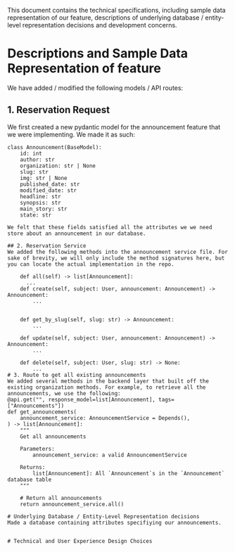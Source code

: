 This document contains the technical specifications, including sample data representation of our feature, descriptions of underlying database / entity-level representation decisions and development concerns.

# Descriptions and Sample Data Representation of feature

We have added / modified the following models / API routes:

## 1. Reservation Request

We first created a new pydantic model for the announcement feature that we were implementing. We made it as such:

```py3
class Announcement(BaseModel):
    id: int
    author: str
    organization: str | None
    slug: str
    img: str | None
    published_date: str
    modified_date: str
    headline: str
    synopsis: str
    main_story: str
    state: str

We felt that these fields satisfied all the attributes we we need store about an announcement in our database.

## 2. Reservation Service
We added the following methods into the announcement service file. For sake of brevity, we will only include the method signatures here, but you can locate the actual implementation in the repo.

    def all(self) -> list[Announcement]:
      ...
    def create(self, subject: User, announcement: Announcement) -> Announcement:
        ...


    def get_by_slug(self, slug: str) -> Announcement:
        ...

    def update(self, subject: User, announcement: Announcement) -> Announcement:
        ...

    def delete(self, subject: User, slug: str) -> None:
        ...
# 3. Route to get all existing announcements
We added several methods in the backend layer that built off the existing organization methods. For example, to retrieve all the announcements, we use the following:
@api.get("", response_model=list[Announcement], tags=["Announcements"])
def get_announcements(
    announcement_service: AnnouncementService = Depends(),
) -> list[Announcement]:
    """
    Get all announcements

    Parameters:
        announcement_service: a valid AnnouncementService

    Returns:
        list[Announcement]: All `Announcement`s in the `Announcement` database table
    """

    # Return all announcements
    return announcement_service.all()

# Underlying Database / Entity-Level Representation decisions
Made a database containing attributes specifiying our announcements.


# Technical and User Experience Design Choices
```
